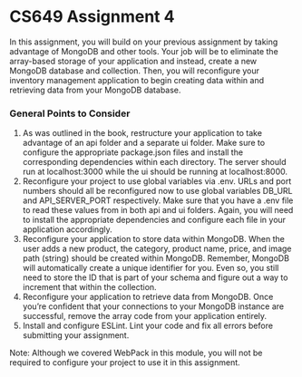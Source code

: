 # CS649 Assignment 4

In this assignment, you will build on your previous assignment by taking advantage of MongoDB and other tools. Your job will be to eliminate the array-based storage of your application and instead, create a new MongoDB database and collection. Then, you will reconfigure your inventory management application to begin creating data within and retrieving data from your MongoDB database.

### General Points to Consider

1)	As was outlined in the book, restructure your application to take advantage of an api folder and a separate ui folder. Make sure to configure the appropriate package.json files and install the corresponding dependencies within each directory. The server should run at localhost:3000 while the ui should be running at localhost:8000.
2)	Reconfigure your project to use global variables via .env. URLs and port numbers should all be reconfigured now to use global variables DB_URL and API_SERVER_PORT respectively. Make sure that you have a .env file to read these values from in both api and ui folders. Again, you will need to install the appropriate dependencies and configure each file in your application accordingly.
3)	Reconfigure your application to store data within MongoDB. When the user adds a new product, the category, product name, price, and image path (string) should be created within MongoDB. Remember, MongoDB will automatically create a unique identifier for you. Even so, you still need to store the ID that is part of your schema and figure out a way to increment that within the collection.
4)	Reconfigure your application to retrieve data from MongoDB. Once you’re confident that your connections to your MongoDB instance are successful, remove the array code from your application entirely.
5)	Install and configure ESLint. Lint your code and fix all errors before submitting your assignment.

Note: Although we covered WebPack in this module, you will not be required to configure your project to use it in this assignment.
